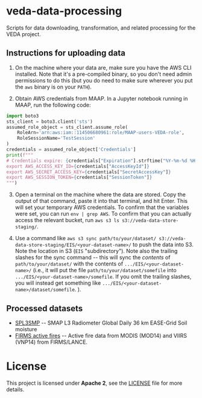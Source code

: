 # veda-data-processing

Scripts for data downloading, transformation, and related processing for the VEDA project.

## Instructions for uploading data

1. On the machine where your data are, make sure you have the AWS CLI installed.
  Note that it's a pre-compiled binary, so you don't need admin permissions to do this (but you do need to make sure wherever you put the `aws` binary is on your `PATH`).

2. Obtain AWS credentials from MAAP.
  In a Jupyter notebook running in MAAP, run the following code:

  ```python
  import boto3
  sts_client = boto3.client('sts')
  assumed_role_object = sts_client.assume_role(
      RoleArn='arn:aws:iam::114506680961:role/MAAP-users-VEDA-role',
      RoleSessionName='TestSession'
  )
  credentials = assumed_role_object['Credentials']
  print(f"""
  # Credentials expire: {credentials["Expiration"].strftime("%Y-%m-%d %H:%M")}
  export AWS_ACCESS_KEY_ID={credentials["AccessKeyId"]}
  export AWS_SECRET_ACCESS_KEY={credentials["SecretAccessKey"]}
  export AWS_SESSION_TOKEN={credentials["SessionToken"]}
  """)
  ```
    
3. Open a terminal on the machine where the data are stored.
  Copy the output of that command, paste it into that terminal, and hit Enter.
  This will set your temporary AWS credentials.
  To confirm that the variables were set, you can run `env | grep AWS`.
  To confirm that you can actually access the relevant bucket, run `aws s3 ls s3://veda-data-store-staging/`.

4. Use a command like `aws s3 sync path/to/your/dataset/ s3://veda-data-store-staging/EIS/<your-dataset-name>/` to push the data into S3.
  Note the location in S3 (`EIS` "subdirectory").
  Note also the trailing slashes for the sync command -- this will sync the _contents_ of `path/to/your/dataset/` with the contents of `.../EIS/<your-dataset-name>/`
  (i.e., it will put the file `path/to/your/dataset/somefile` into `.../EIS/<your-dataset-name>/somefile`.
  If you omit the trailing slashes, you will instead get something like `.../EIS/<your-dataset-name>/dataset/somefile`.
  ).

## Processed datasets

- [SPL3SMP](SPL3SMP/README.md) -- SMAP L3 Radiometer Global Daily 36 km EASE-Grid Soil moisture
- [FIRMS active fires](FIRMS/README.md) -- Active fire data from MODIS (MOD14) and VIIRS (VNP14) from FIRMS/LANCE.

# License
This project is licensed under **Apache 2**, see the [LICENSE](LICENSE) file for more details.